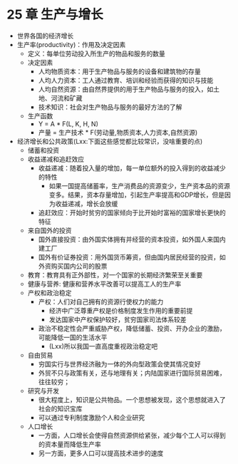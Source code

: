 # 25 章 生产与增长

- 世界各国的经济增长
- 生产率(productivity)：作用及决定因素
  - 定义：每单位劳动投入所生产的物品和服务的数量
  - 决定因素
    - 人均物质资本：用于生产物品与服务的设备和建筑物的存量
    - 人均人力资本：工人通过教育、培训和经验而获得的知识与技能
    - 人均自然资源：由自然界提供的用于生产物品与服务的投入，如土地、河流和矿藏
    - 技术知识：社会对生产物品与服务的最好方法的了解
  - 生产函数 
    - Y = A * F(L, K, H, N)
    - 产量 = 生产技术 * F(劳动量,物质资本,人力资本,自然资源)
- 经济增长和公共政策(Lxx:下面这些感觉都比较常识，没啥重要的点)
  - 储蓄和投资
  - 收益递减和追赶效应
    - 收益递减：随着投入量的增加，每一单位额外的投入得到的收益减少的特性
      - 如果一国提高储蓄率，生产消费品的资源变少，生产资本品的资源变多。结果，资本存量增加，引起生产率提高和GDP增长，但是因为收益递减，增长会放缓
    - 追赶效应：开始时贫穷的国家倾向于比开始时富裕的国家增长更快的特征
  - 来自国外的投资
    - 国外直接投资：由外国实体拥有并经营的资本投资，如外国人来国内建工厂
    - 国外有价证券投资：用外国货币筹资，但由国内居民经营的投资，如外资购买国内公司的股票
  - 教育：教育具有正外部性，对一个国家的长期经济繁荣至关重要
  - 健康与营养: 健康和营养水平改善可以提高工人的生产率
  - 产权和政治稳定
    - 产权：人们对自己拥有的资源行使权力的能力
      - 经济中广泛尊重产权是价格制度发生作用的重要前提
      - 发达国家中产权保护较好，贫穷国家司法体系较差
    - 政治不稳定性会严重威胁产权，降低储蓄、投资、开办企业的激励，可能降低一国的生活水平
      - (Lxx)所以我国一直高度重视政治稳定吧
  - 自由贸易
    - 穷国实行与世界经济融为一体的外向型政策会使其情况变好
    - 外贸不只与政策有关，还与地理有关；内陆国家进行国际贸易困难，往往较穷；
  - 研究与开发
    - 很大程度上，知识是公共物品。一个思想被发现，这个思想就进入了社会的知识宝库
    - 可以通过专利制度激励个人和企业研究
  - 人口增长
    - 一方面，人口增长会使得自然资源供给紧张，减少每个工人可以得到的资本量而降低生产率
    - 另一方面，更多人口可以提高技术进步的速度